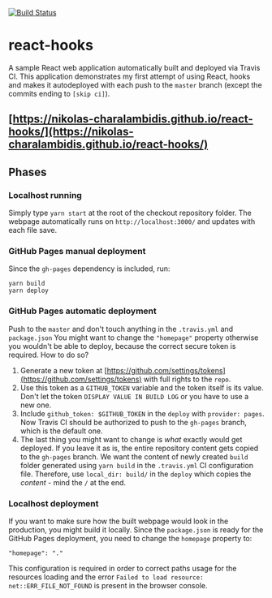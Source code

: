 [![Build Status](https://travis-ci.org/Nikolas-Charalambidis/react-hooks.svg?branch=master)](https://travis-ci.org/Nikolas-Charalambidis/react-hooks)

# react-hooks

A sample React web application automatically built and deployed via Travis CI. This application demonstrates my first attempt of using React, hooks and makes it autodeployed with each push to the `master` branch (except the commits ending to `[skip ci]`). 

## [https://nikolas-charalambidis.github.io/react-hooks/](https://nikolas-charalambidis.github.io/react-hooks/)

## Phases

### Localhost running

Simply type `yarn start` at the root of the checkout repository folder. The webpage automatically runs on `http://localhost:3000/` and updates with each file save.

### GitHub Pages manual deployment

Since the `gh-pages` dependency is included, run:

    yarn build
    yarn deploy
    
### GitHub Pages automatic deployment

Push to the `master` and don't touch anything in the `.travis.yml` and `package.json` You might want to change the `"homepage"` property otherwise you wouldn't be able to deploy, because the correct secure token is required. How to do so?

 1. Generate a new token at [https://github.com/settings/tokens](https://github.com/settings/tokens) with full rights to the `repo`.
 2. Use this token as a `GITHUB_TOKEN` variable and the token itself is its value. Don't let the token `DISPLAY VALUE IN BUILD LOG` or you have to use a new one.
 3. Include `github_token: $GITHUB_TOKEN` in the `deploy` with `provider: pages`. Now Travis CI should be authorized to push to the `gh-pages` branch, which is the default one.
 4. The last thing you might want to change is *what* exactly would get deployed. If you leave it as is, the entire repository content gets copied to the `gh-pages` branch. We want the content of newly created `build` folder generated using `yarn build` in the `.travis.yml` CI configuration file. Therefore, use `local_dir: build/` in the `deploy` which copies the *content* - mind the `/` at the end.

### Localhost deployment

If you want to make sure how the built webpage would look in the production, you might build it locally. Since the `package.json` is ready for the GitHub Pages deployment, you need to change the `homepage` property to:

    "homepage": "."
    
This configuration is required in order to correct paths usage for the resources loading and the error `Failed to load resource: net::ERR_FILE_NOT_FOUND` is present in the browser console. 
